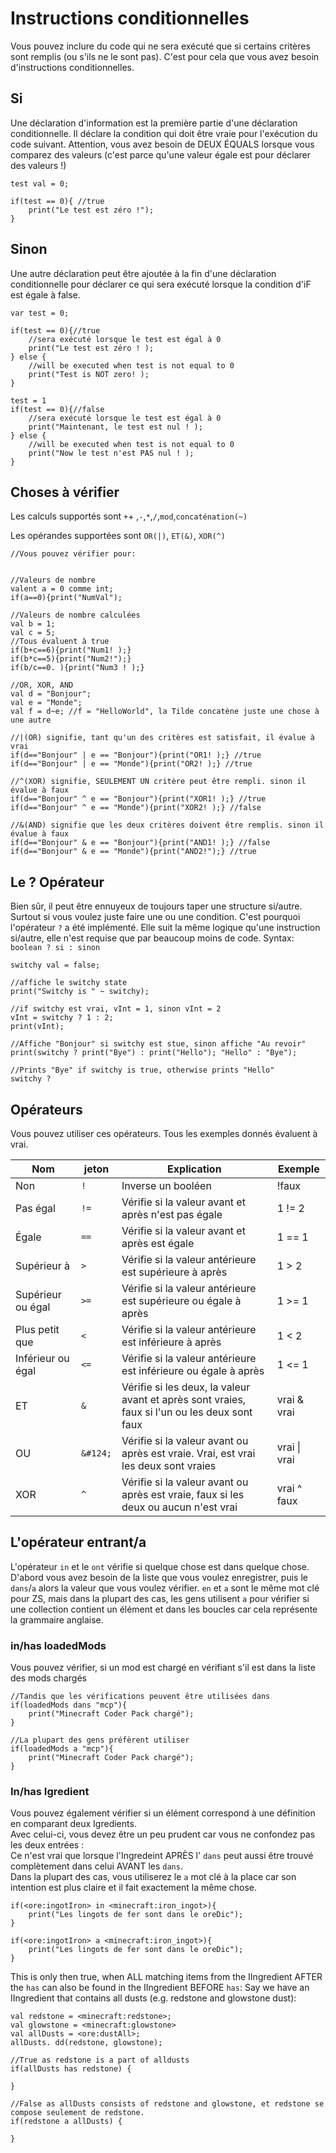 # Instructions conditionnelles

Vous pouvez inclure du code qui ne sera exécuté que si certains critères sont remplis (ou s'ils ne le sont pas). C'est pour cela que vous avez besoin d'instructions conditionnelles.

## Si

Une déclaration d'information est la première partie d'une déclaration conditionnelle. Il déclare la condition qui doit être vraie pour l'exécution du code suivant. Attention, vous avez besoin de DEUX ÉQUALS lorsque vous comparez des valeurs (c'est parce qu'une valeur égale est pour déclarer des valeurs !)

```zenscript
test val = 0;

if(test == 0){ //true
    print("Le test est zéro !");
}
```

## Sinon

Une autre déclaration peut être ajoutée à la fin d'une déclaration conditionnelle pour déclarer ce qui sera exécuté lorsque la condition d'iF est égale à false.

```zenscript
var test = 0;

if(test == 0){//true
    //sera exécuté lorsque le test est égal à 0
    print("Le test est zéro ! );
} else {
    //will be executed when test is not equal to 0
    print("Test is NOT zero! );
}

test = 1
if(test == 0){//false
    //sera exécuté lorsque le test est égal à 0
    print("Maintenant, le test est nul ! );
} else {
    //will be executed when test is not equal to 0
    print("Now le test n'est PAS nul ! );
}

```

## Choses à vérifier

Les calculs supportés sont `+`+ </code> ,`-`,`*`,`/`,`mod`,`concaténation(~)`

Les opérandes supportées sont `OR(|)`, `ET(&)`, `XOR(^)`

```zenscript
//Vous pouvez vérifier pour:


//Valeurs de nombre
valent a = 0 comme int;
if(a==0){print("NumVal");

//Valeurs de nombre calculées
val b = 1;
val c = 5;
//Tous évaluent à true
if(b+c==6){print("Num1! );}
if(b*c==5){print("Num2!");}
if(b/c==0. ){print("Num3 ! );}

//OR, XOR, AND
val d = "Bonjour";
val e = "Monde";
val f = d~e; //f = "HelloWorld", la Tilde concatène juste une chose à une autre

//|(OR) signifie, tant qu'un des critères est satisfait, il évalue à vrai
if(d=="Bonjour" | e == "Bonjour"){print("OR1! );} //true
if(d=="Bonjour" | e == "Monde"){print("OR2! );} //true

//^(XOR) signifie, SEULEMENT UN critère peut être rempli. sinon il évalue à faux
if(d=="Bonjour" ^ e == "Bonjour"){print("XOR1! );} //true
if(d=="Bonjour" ^ e == "Monde"){print("XOR2! );} //false

//&(AND) signifie que les deux critères doivent être remplis. sinon il évalue à faux
if(d=="Bonjour" & e == "Bonjour"){print("AND1! );} //false
if(d=="Bonjour" & e == "Monde"){print("AND2!");} //true
```

## Le ? Opérateur

Bien sûr, il peut être ennuyeux de toujours taper une structure si/autre. Surtout si vous voulez juste faire une ou une condition. C'est pourquoi l'opérateur `?` a été implémenté. Elle suit la même logique qu'une instruction si/autre, elle n'est requise que par beaucoup moins de code. Syntax: `boolean ? si : sinon`

```zenscript
switchy val = false;

//affiche le switchy state
print("Switchy is " ~ switchy);

//if switchy est vrai, vInt = 1, sinon vInt = 2
vInt = switchy ? 1 : 2;
print(vInt);

//Affiche "Bonjour" si switchy est stue, sinon affiche "Au revoir"
print(switchy ? print("Bye") : print("Hello"); "Hello" : "Bye");

//Prints "Bye" if switchy is true, otherwise prints "Hello"
switchy ?

```

## Opérateurs

Vous pouvez utiliser ces opérateurs. Tous les exemples donnés évaluent à vrai.

| Nom               | jeton        | Explication                                                                                   | Exemple       |
| ----------------- | ------------ | --------------------------------------------------------------------------------------------- | ------------- |
| Non               | `!`          | Inverse un booléen                                                                            | !faux         |
| Pas égal          | `!=`         | Vérifie si la valeur avant et après n'est pas égale                                           | 1 != 2        |
| Égale             | `==`         | Vérifie si la valeur avant et après est égale                                                 | 1 == 1        |
| Supérieur à       | `>`       | Vérifie si la valeur antérieure est supérieure à après                                        | 1 > 2         |
| Supérieur ou égal | `>=`      | Vérifie si la valeur antérieure est supérieure ou égale à après                               | 1 >= 1        |
| Plus petit que    | `<`       | Vérifie si la valeur antérieure est inférieure à après                                        | 1 < 2         |
| Inférieur ou égal | `<=`      | Vérifie si la valeur antérieure est inférieure ou égale à après                               | 1 <= 1        |
| ET                | `&`      | Vérifie si les deux, la valeur avant et après sont vraies, faux si l'un ou les deux sont faux | vrai & vrai   |
| OU                | `&#124;` | Vérifie si la valeur avant ou après est vraie. Vrai, est vrai les deux sont vraies            | vrai \| vrai |
| XOR               | `^`          | Vérifie si la valeur avant ou après est vraie, faux si les deux ou aucun n'est vrai           | vrai ^ faux   |

## L'opérateur entrant/a

L'opérateur `in` et le `ont` vérifie si quelque chose est dans quelque chose.  
D'abord vous avez besoin de la liste que vous voulez enregistrer, puis le `dans`/`a` alors la valeur que vous voulez vérifier. `en` et `a` sont le même mot clé pour ZS, mais dans la plupart des cas, les gens utilisent `a` pour vérifier si une collection contient un élément et dans les boucles car cela représente la grammaire anglaise.

### in/has loadedMods

Vous pouvez vérifier, si un mod est chargé en vérifiant s'il est dans la liste des mods chargés

```zenscript
//Tandis que les vérifications peuvent être utilisées dans
if(loadedMods dans "mcp"){
    print("Minecraft Coder Pack chargé");
}

//La plupart des gens préfèrent utiliser
if(loadedMods a "mcp"){
    print("Minecraft Coder Pack chargé");
}
```

### In/has Igredient

Vous pouvez également vérifier si un élément correspond à une définition en comparant deux Igredients.  
Avec celui-ci, vous devez être un peu prudent car vous ne confondez pas les deux entrées :  
Ce n'est vrai que lorsque l'Ingredeint APRÈS l' `dans` peut aussi être trouvé complètement dans celui AVANT les `dans`.  
Dans la plupart des cas, vous utiliserez le `a` mot clé à la place car son intention est plus claire et il fait exactement la même chose.

```zenscript
if(<ore:ingotIron> in <minecraft:iron_ingot>){
    print("Les lingots de fer sont dans le oreDic");
}

if(<ore:ingotIron> a <minecraft:iron_ingot>){
    print("Les lingots de fer sont dans le oreDic");
}
```

This is only then true, when ALL matching items from the IIngredient AFTER the `has` can also be found in the IIngredient BEFORE `has`: Say we have an IIngredient that contains all dusts (e.g. redstone and glowstone dust):

```zenscript
val redstone = <minecraft:redstone>;
val glowstone = <minecraft:glowstone>
val allDusts = <ore:dustAll>;
allDusts. dd(redstone, glowstone);

//True as redstone is a part of alldusts
if(allDusts has redstone) {

}

//False as allDusts consists of redstone and glowstone, et redstone se compose seulement de redstone.
if(redstone a allDusts) {

}
```